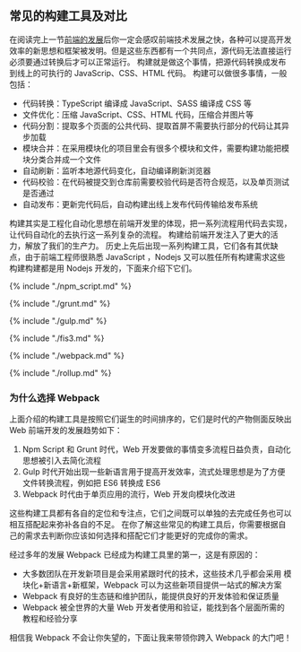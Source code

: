 ## 常见的构建工具及对比
在阅读完上一节[前端的发展](../前端的发展)后你一定会感叹前端技术发展之快，各种可以提高开发效率的新思想和框架被发明。但是这些东西都有一个共同点，源代码无法直接运行必须要通过转换后才可以正常运行。
构建就是做这个事情，把源代码转换成发布到线上的可执行的 JavaScrip、CSS、HTML 代码。
构建可以做很多事情，一般包括：
- 代码转换：TypeScript 编译成 JavaScript、SASS 编译成 CSS 等
- 文件优化：压缩 JavaScript、CSS、HTML 代码，压缩合并图片等
- 代码分割：提取多个页面的公共代码、提取首屏不需要执行部分的代码让其异步加载
- 模块合并：在采用模块化的项目里会有很多个模块和文件，需要构建功能把模块分类合并成一个文件
- 自动刷新：监听本地源代码变化，自动编译刷新浏览器
- 代码校验：在代码被提交到仓库前需要校验代码是否符合规范，以及单页测试是否通过
- 自动发布：更新完代码后，自动构建出线上发布代码传输给发布系统

构建其实是工程化自动化思想在前端开发里的体现，把一系列流程用代码去实现，让代码自动化的去执行这一系列复杂的流程。
构建给前端开发注入了更大的活力，解放了我们的生产力。
历史上先后出现一系列构建工具，它们各有其优缺点，由于前端工程师很熟悉 JavaScript ，Nodejs 又可以胜任所有构建需求这些构建构建都是用 Nodejs 开发的，下面来介绍下它们。

{% include "./npm_script.md" %}

{% include "./grunt.md" %}

{% include "./gulp.md" %}

{% include "./fis3.md" %}

{% include "./webpack.md" %}

{% include "./rollup.md" %}

### 为什么选择 Webpack
上面介绍的构建工具是按照它们诞生的时间排序的，它们是时代的产物侧面反映出 Web 前端开发的发展趋势如下：
1. Npm Script 和 Grunt 时代，Web 开发要做的事情变多流程日益负责，自动化思想被引入去简化流程
2. Gulp 时代开始出现一些新语言用于提高开发效率，流式处理思想是为了方便文件转换流程，例如把 ES6 转换成 ES6
3. Webpack 时代由于单页应用的流行，Web 开发向模块化改进

这些构建工具都有各自的定位和专注点，它们之间既可以单独的去完成任务也可以相互搭配起来弥补各自的不足。
在你了解这些常见的构建工具后，你需要根据自己的需求去判断你应该如何选择和搭配它们才能更好的完成你的需求。

经过多年的发展 Webpack 已经成为构建工具里的第一，这是有原因的：
- 大多数团队在开发新项目是会采用紧跟时代的技术，这些技术几乎都会采用 模块化+新语言+新框架，Webpack 可以为这些新项目提供一站式的解决方案
- Webpack 有良好的生态链和维护团队，能提供良好的开发体验和保证质量
- Webpack 被全世界的大量 Web 开发者使用和验证，能找到各个层面所需的教程和经验分享

相信我 Webpack 不会让你失望的，下面让我来带领你跨入 Webpack 的大门吧！
